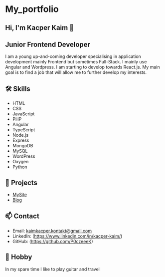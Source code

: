 # My_portfolio

## Hi, I'm Kacper Kaim 👋
## Junior Frontend Developer

I am a young up-and-coming developer specialising in application development mainly Frontend but sometimes Full-Stack. I mainly use Angular and Wordpress. I am starting to develop towards React.js. My main goal is to find a job that will allow me to further develop my interests.

## 🛠️ Skills
- HTML
- CSS
- JavaScript
- PHP
- Angular
- TypeScript
- Node.js
- Express
- MongoDB
- MySQL
- WordPress
- Oxygen
- Python

## 📂 Projects
- [MySite](https://p0czeeek.github.io/Portfolio/)
- [Blog](https://github.com/P0czeeeK/blog)

## 📫 Contact
- Email: kaimkacper.kontakt@gmail.com
- LinkedIn: (https://www.linkedin.com/in/kacper-kaim/)
- GitHub: (https://github.com/P0czeeeK)

## 🎸 Hobby
In my spare time I like to play guitar and travel
